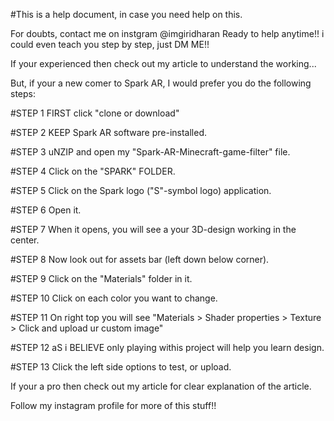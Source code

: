 #This is a help document, in case you need help on this.

For doubts, contact me on instgram @imgiridharan
Ready to help anytime!! i could even teach you step by step, just DM ME!!

If your experienced then check out my article to understand the working...

But, if your a new comer to Spark AR, I would prefer you do the following steps:

#STEP 1 FIRST click "clone or download"

#STEP 2 KEEP Spark AR software pre-installed.

#STEP 3 uNZIP and open my "Spark-AR-Minecraft-game-filter" file.

#STEP 4 Click on the "SPARK" FOLDER.

#STEP 5 Click on the Spark logo ("S"-symbol logo) application.

#STEP 6 Open it.

#STEP 7 When it opens, you will see a your 3D-design working in the center.

#STEP 8 Now look out for assets bar (left down below corner).

#STEP 9 Click on the "Materials" folder in it.

#STEP 10 Click on each color you want to change.

#STEP 11  On right top you will see "Materials > Shader properties > Texture > Click and upload ur custom image"

#STEP 12 aS i BELIEVE only playing withis project will help you learn design.

#STEP 13 Click the left side options to test, or upload.

If your a pro then check out my article for clear explanation of the article.

Follow my instagram profile for more of this stuff!!